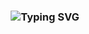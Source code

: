 <h3 align="center">
  <img src="https://readme-typing-svg.herokuapp.com?font=Consolas&size=28&pause=1000&color=F20587&center=true&vCenter=true&width=435&lines=👋+Hey+there,+I'm+Andres+👾" alt="Typing SVG" color="pink"/>
</h3>
